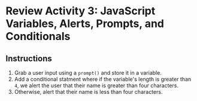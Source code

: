 # Review Activity 3: JavaScript Variables, Alerts, Prompts, and Conditionals

## Instructions

1. Grab a user input using a `prompt()` and store it in a variable. 
2. Add a conditional statment where if the variable's length is greater than `4`, we alert the user that their name is greater than four characters. 
3. Otherwise, alert that their name is less than four characters.
